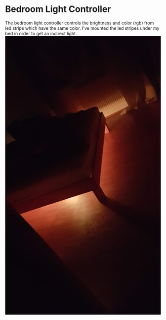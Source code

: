 # Bedroom Light Controller

The bedroom light controller controls the brightness and color (rgb) from led strips which have the same color. I've mounted the led stripes under my bed in order to get an indirect light.
![Light in action!](/pics/20181122_225720.jpg "Light in action!")